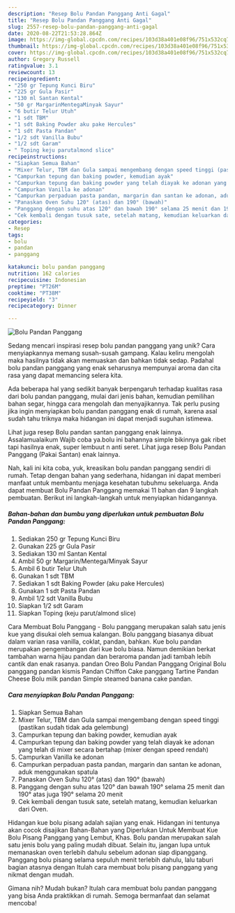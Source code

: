 ```yaml
---
description: "Resep Bolu Pandan Panggang Anti Gagal"
title: "Resep Bolu Pandan Panggang Anti Gagal"
slug: 2557-resep-bolu-pandan-panggang-anti-gagal
date: 2020-08-22T21:53:28.864Z
image: https://img-global.cpcdn.com/recipes/103d38a401e08f96/751x532cq70/bolu-pandan-panggang-foto-resep-utama.jpg
thumbnail: https://img-global.cpcdn.com/recipes/103d38a401e08f96/751x532cq70/bolu-pandan-panggang-foto-resep-utama.jpg
cover: https://img-global.cpcdn.com/recipes/103d38a401e08f96/751x532cq70/bolu-pandan-panggang-foto-resep-utama.jpg
author: Gregory Russell
ratingvalue: 3.1
reviewcount: 13
recipeingredient:
- "250 gr Tepung Kunci Biru"
- "225 gr Gula Pasir"
- "130 ml Santan Kental"
- "50 gr MargarinMentegaMinyak Sayur"
- "6 butir Telur Utuh"
- "1 sdt TBM"
- "1 sdt Baking Powder aku pake Hercules"
- "1 sdt Pasta Pandan"
- "1/2 sdt Vanilla Bubu"
- "1/2 sdt Garam"
- " Toping keju parutalmond slice"
recipeinstructions:
- "Siapkan Semua Bahan"
- "Mixer Telur, TBM dan Gula sampai mengembang dengan speed tinggi (pastikan sudah tidak ada gelembung)"
- "Campurkan tepung dan baking powder, kemudian ayak"
- "Campurkan tepung dan baking powder yang telah diayak ke adonan yang telah di mixer secara bertahap (mixer dengan speed rendah)"
- "Campurkan Vanilla ke adonan"
- "Campurkan perpaduan pasta pandan, margarin dan santan ke adonan, aduk menggunakan spatula"
- "Panaskan Oven Suhu 120° (atas) dan 190° (bawah)"
- "Panggang dengan suhu atas 120° dan bawah 190° selama 25 menit dan 190° atas juga 190° selama 20 menit"
- "Cek kembali dengan tusuk sate, setelah matang, kemudian keluarkan dari Oven."
categories:
- Resep
tags:
- bolu
- pandan
- panggang

katakunci: bolu pandan panggang 
nutrition: 162 calories
recipecuisine: Indonesian
preptime: "PT26M"
cooktime: "PT38M"
recipeyield: "3"
recipecategory: Dinner

---
```



![Bolu Pandan Panggang](https://img-global.cpcdn.com/recipes/103d38a401e08f96/751x532cq70/bolu-pandan-panggang-foto-resep-utama.jpg)

Sedang mencari inspirasi resep bolu pandan panggang yang unik? Cara menyiapkannya memang susah-susah gampang. Kalau keliru mengolah maka hasilnya tidak akan memuaskan dan bahkan tidak sedap. Padahal bolu pandan panggang yang enak seharusnya mempunyai aroma dan cita rasa yang dapat memancing selera kita.

Ada beberapa hal yang sedikit banyak berpengaruh terhadap kualitas rasa dari bolu pandan panggang, mulai dari jenis bahan, kemudian pemilihan bahan segar, hingga cara mengolah dan menyajikannya. Tak perlu pusing jika ingin menyiapkan bolu pandan panggang enak di rumah, karena asal sudah tahu triknya maka hidangan ini dapat menjadi suguhan istimewa.

Lihat juga resep Bolu pandan santan panggang enak lainnya. Assalamualaikum Wajib coba ya.bolu ini bahannya simple bikinnya gak ribet tapi hasilnya enak, super lembuut n anti seret. Lihat juga resep Bolu Pandan Panggang (Pakai Santan) enak lainnya.


Nah, kali ini kita coba, yuk, kreasikan bolu pandan panggang sendiri di rumah. Tetap dengan bahan yang sederhana, hidangan ini dapat memberi manfaat untuk membantu menjaga kesehatan tubuhmu sekeluarga. Anda dapat membuat Bolu Pandan Panggang memakai 11 bahan dan 9 langkah pembuatan. Berikut ini langkah-langkah untuk menyiapkan hidangannya.

<!--inarticleads1-->

##### Bahan-bahan dan bumbu yang diperlukan untuk pembuatan Bolu Pandan Panggang:

1. Sediakan 250 gr Tepung Kunci Biru
1. Gunakan 225 gr Gula Pasir
1. Sediakan 130 ml Santan Kental
1. Ambil 50 gr Margarin/Mentega/Minyak Sayur
1. Ambil 6 butir Telur Utuh
1. Gunakan 1 sdt TBM
1. Sediakan 1 sdt Baking Powder (aku pake Hercules)
1. Gunakan 1 sdt Pasta Pandan
1. Ambil 1/2 sdt Vanilla Bubu
1. Siapkan 1/2 sdt Garam
1. Siapkan  Toping (keju parut/almond slice)


Cara Membuat Bolu Panggang - Bolu panggang merupakan salah satu jenis kue yang disukai oleh semua kalangan. Bolu panggang biasanya dibuat dalam varian rasa vanilla, coklat, pandan, bahkan. Kue bolu pandan merupakan pengembangan dari kue bolu biasa. Namun demikian berkat tambahan warna hijau pandan dan beraroma pandan jadi tambah lebih cantik dan enak rasanya. pandan Oreo Bolu Pandan Panggang Original Bolu panggang pandan kismis Pandan Chiffon Cake panggang Tartine Pandan Cheese Bolu milk pandan Simple steamed banana cake pandan. 

<!--inarticleads2-->

##### Cara menyiapkan Bolu Pandan Panggang:

1. Siapkan Semua Bahan
1. Mixer Telur, TBM dan Gula sampai mengembang dengan speed tinggi (pastikan sudah tidak ada gelembung)
1. Campurkan tepung dan baking powder, kemudian ayak
1. Campurkan tepung dan baking powder yang telah diayak ke adonan yang telah di mixer secara bertahap (mixer dengan speed rendah)
1. Campurkan Vanilla ke adonan
1. Campurkan perpaduan pasta pandan, margarin dan santan ke adonan, aduk menggunakan spatula
1. Panaskan Oven Suhu 120° (atas) dan 190° (bawah)
1. Panggang dengan suhu atas 120° dan bawah 190° selama 25 menit dan 190° atas juga 190° selama 20 menit
1. Cek kembali dengan tusuk sate, setelah matang, kemudian keluarkan dari Oven.


Hidangan kue bolu pisang adalah sajian yang enak. Hidangan ini tentunya akan cocok disajikan Bahan-Bahan yang Diperlukan Untuk Membuat Kue Bolu Pisang Panggang yang Lembut, Khas. Bolu pandan merupakan salah satu jenis bolu yang paling mudah dibuat. Selain itu, jangan lupa untuk memanaskan oven terlebih dahulu sebelum adonan siap dipanggang. Panggang bolu pisang selama sepuluh menit terlebih dahulu, lalu taburi bagian atasnya dengan Itulah cara membuat bolu pisang panggang yang nikmat dengan mudah. 

Gimana nih? Mudah bukan? Itulah cara membuat bolu pandan panggang yang bisa Anda praktikkan di rumah. Semoga bermanfaat dan selamat mencoba!
